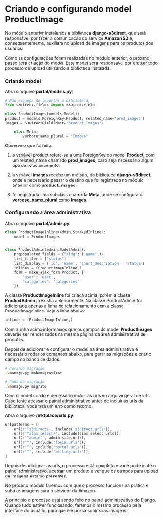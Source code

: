 # Criando e configurando model ProductImage

No módulo anterior instalamos a biblioteca **django-s3direct**, que será responsável por fazer a comunicação do serviço **Amazon S3** e, consequentemente, auxiliará no upload de imagens para os produtos dos usuários.

Como as configurações foram realizadas no módulo anterior, o próximo passo será criação do model. Este model será responsável por efetuar todo processo de upload utilizando a biblioteca instalada.

### Criando model

Abra o arquivo **portal/models.py**:

```python
# Não esqueça de importar a biblioteca
from s3direct.fields import S3DirectField

class ProductImages(models.Model):
product = models.ForeignKey(Product, related_name='prod_images')
images = S3DirectField(dest='product_images')

	class Meta:
	    verbose_name_plural = "Images"
```

Observe o que foi feito:

1. a variável product refere-se a uma ForeignKey do model **Product**, com um related_name chamado **prod\_images**, caso seja necessário algum tipo de relacionamento.

2. a variável **images** recebe um método, da biblioteca **django-s3direct**, onde é necessário passar o destino que foi registrado no módulo anterior como **product\_images**.

3. foi registrada uma subclass chamada **Meta**, onde se configura o **verbose_name_plural** como **Images**.

### Configurando a área administrativa

Abra o arquivo **portal/admin.py**:

```python
class ProductImageInline(admin.StackedInline):
    model = ProductImages


class ProductAdmin(admin.ModelAdmin):
    prepopulated_fields = {"slug": ('name',)}
    list_filter = ['status']
    list_display = ('id', 'name', 'short_description', 'status')
    inlines = (ProductImageInline,)
    form = make_ajax_form(Product, {
        'user': 'user',
        'categories': 'categories'
    })

```

A classe **ProductImageInline** foi criada acima, porém a classe **ProductAdmin** já existia anteriormente. Na classe ProductAdmin foi adicionada apenas a linha de relacionamento com a classe ProductImageInline. Veja a linha abaixo:

```python
inlines = (ProductImageInline,)
```

Com a linha acima informamos que os campos do model **ProductImages** deverão ser renderizados na mesma página da área administrativa de produtos.

Depois de adicionar e configurar o model na área administrativa é necessário rodar os comandos abaixo, para gerar as migrações e criar o campo no banco de dados.

```sh
# Gerando migração
.\manage.py makemigrations

# Rodando migração
.\manage.py migrate
```

Com o model criado é necessário incluir as urls no arquivo geral de urls. Caso tente acessar o painel administrativo antes de incluir as urls da biblioteca, você terá um erro como retorno.

Abra o arquivo **/mktplace/urls.py**:

```python
urlpatterns = [
    url(r'^s3direct/', include('s3direct.urls')),
    url(r'^ajax_select/', include(ajax_select_urls)),
    url(r'^admin/', admin.site.urls),
    url(r'^', include('login.urls')),
    url(r'^', include('portal.urls')),
    url(r'^', include('billing.urls')),
]
```

Depois de adicionar as urls, o processo está completo e você pode ir até o painel administrativo, acessar um produto e ver que os campos para upload de imagens estarão presentes.

No próximo módulo faremos com que o processo funcione na prática e suba as imagens para o servidor da Amazon.

A princípio o processo está sendo feito no painel administrativo do Django. Quando tudo estiver funcionando, faremos o mesmo processo pela interface do usuário, para que ele possa subir suas imagens.









